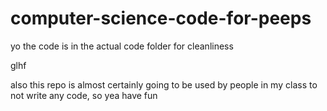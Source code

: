 # computer-science-code-for-peeps

yo the code is in the actual code folder for cleanliness

glhf

also this repo is almost certainly going to be used by people in my class to not write any code, so yea have fun

